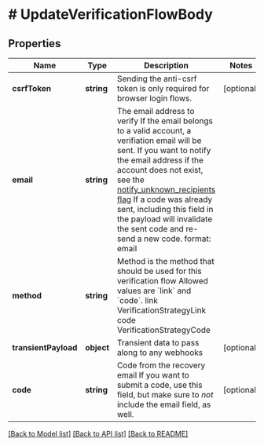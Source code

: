 # # UpdateVerificationFlowBody

## Properties

Name | Type | Description | Notes
------------ | ------------- | ------------- | -------------
**csrfToken** | **string** | Sending the anti-csrf token is only required for browser login flows. | [optional]
**email** | **string** | The email address to verify  If the email belongs to a valid account, a verifiation email will be sent.  If you want to notify the email address if the account does not exist, see the [notify_unknown_recipients flag](https://www.ory.sh/docs/kratos/self-service/flows/verify-email-account-activation#attempted-verification-notifications)  If a code was already sent, including this field in the payload will invalidate the sent code and re-send a new code.  format: email |
**method** | **string** | Method is the method that should be used for this verification flow  Allowed values are &#x60;link&#x60; and &#x60;code&#x60;. link VerificationStrategyLink code VerificationStrategyCode |
**transientPayload** | **object** | Transient data to pass along to any webhooks | [optional]
**code** | **string** | Code from the recovery email  If you want to submit a code, use this field, but make sure to _not_ include the email field, as well. | [optional]

[[Back to Model list]](../../README.md#models) [[Back to API list]](../../README.md#endpoints) [[Back to README]](../../README.md)
